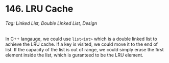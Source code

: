 # 146. LRU Cache
###### Tag: Linked List, Double Linked List, Design

In C++ langauge, we could use `list<int>` which is a double linked list to achieve the LRU cache. If a key is visited, we could move it to the end of list. If the capacity of the 
list is out of range, we could simply erase the first element inside the list, which is guranteed to be the LRU element. 
